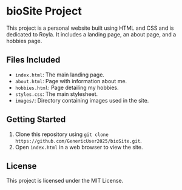# bioSite Project

This project is a personal website built using HTML and CSS and is dedicated to Royla. It includes a landing page, an about page, and a hobbies page.

## Files Included

- `index.html`: The main landing page.
- `about.html`: Page with information about me.
- `hobbies.html`: Page detailing my hobbies.
- `styles.css`: The main stylesheet.
- `images/`: Directory containing images used in the site.

## Getting Started

1. Clone this repository using `git clone https://github.com/GenericUser2025/bioSite.git`.
2. Open `index.html` in a web browser to view the site.

## License

This project is licensed under the MIT License.

